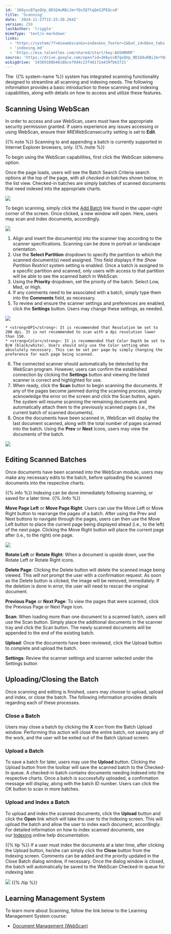 ```yaml
---
id: '1K6yscB7qxQVp_0D1Q4uRBiJmrYQsIQ7tqQeS2PEQcs0'
title: 'Scanning'
date: '2024-11-27T15:25:20.264Z'
version: 250
lastAuthor: 'lriggle'
mimeType: 'text/x-markdown'
links:
  - 'https://system/?f=miewebscan&s=index&no_footer=1&bat_id=0&no_tabs'
  - 'indexing.md'
  - 'https://mie.talentlms.com/shared/start/key:AOSHRKMF'
source: 'https://drive.google.com/open?id=1K6yscB7qxQVp_0D1Q4uRBiJmrYQsIQ7tqQeS2PEQcs0'
wikigdrive: '14369108b4618bce79d4c23f4d172a439fb63721'
---
```

The  {{% system-name %}} system has integrated scanning functionality designed to streamline all scanning and indexing needs. The following information provides a basic introduction to these scanning and indexing capabilities, along with details on how to access and utilize these features.

## Scanning Using WebScan

In order to access and use WebScan, users must have the appropriate security permission granted. If users experience any issues accessing or using WebScan, ensure their *MIEWebScan*security setting is set to **Edit**.

{{% note %}}
Scanning to and appending a batch is currently supported in Internet Explorer browsers, only.
{{% /note %}}

To begin using the WebScan capabilities, first click the WebScan sidemenu option.

Once the page loads, users will see the Batch Search Criteria search options at the top of the page, with all *checked-in* batches shown below, in the list view. Checked-in batches are simply batches of scanned documents that need indexed into the appropriate charts.

![](../scanning.assets/8d986ebaa4d76ccc9130774bb4b89e30.png)

To begin scanning, simply click the [Add Batch](https://system/?f=miewebscan&s=index&no_footer=1&bat_id=0&no_tabs) link found in the upper-right corner of the screen. Once clicked, a new window will open. Here, users may scan and index documents, accordingly.

![](../scanning.assets/76f70933e1490012553bf9748633510f.png)

1. Align and insert the document(s) into the scanner tray according to the scanner specifications. Scanning can be done in portrait or landscape orientation.
2. Use the <strong>Select Partition</strong> dropdown to specify the partition to which the scanned document(s) need assigned. This field displays if the <em>Show Partition Restrict</em> system setting is enabled. Once a batch is assigned to a specific partition and scanned, only users with access to that partition will be able to see the scanned batch in WebScan.
3. Using the <strong>Priority</strong> dropdown, set the priority of the batch. Select Low, Med, or High.
4. If any comments need to be associated with a batch, simply type them into the <strong>Comments</strong> field, as necessary.
5. To review and ensure the scanner settings and preferences are enabled, click the <strong>Settings</strong> button. Users may change these settings, as needed.

![](../scanning.assets/65c5eaec311aa78a5ff30cb6ce5af18a.png)

    * <strong>DPI</strong>: It is recommended that Resolution be set to 200 dpi. It is not recommended to scan with a dpi resolution lower than 150.
    * <strong>Color</strong>: It is recommended that Color Depth be set to B/W (black/white). Users should only use the Color setting when absolutely necessary. This can be set per page by simply changing the preference for each page being scanned.

6. The connected scanner should automatically be detected by the WebScan program. However, users can confirm the established connection by clicking the <strong>Settings</strong> button and viewing the listed scanner is correct and highlighted for use.
7. When ready, click the <strong>Scan</strong> button to begin scanning the documents. If any of the pages become jammed during the scanning process, simply acknowledge the error on the screen and click the Scan button, again. The system will resume scanning the remaining documents and automatically attach them to the previously scanned pages (i.e., the current batch of scanned documents).
8. Once the documents have been scanned in, WebScan will display the last document scanned, along with the total number of pages scanned into the batch. Using the <strong>Prev</strong> or <strong>Next</strong> Icons, users may view the documents of the batch.

![](../scanning.assets/ba1dd9ae80991027eff1b1026110d48f.png)

## Editing Scanned Batches

Once documents have been scanned into the WebScan module, users may make any necessary edits to the batch, before uploading the scanned documents into the respective charts.

{{% info %}}
Indexing can be done immediately following scanning, or saved for a later time.
{{% /info %}}

**Move Page Left** or **Move Page Right**: Users can use the Move Left or Move Right button to rearrange the pages of a batch. After using the Prev and Next buttons to navigate through the pages, users can then use the Move Left button to place the current page being displayed ahead (i.e., to the left) of the next page. Clicking the Move Right button will place the current page after (i.e., to the right) one page.

![](../scanning.assets/2a351d8a8fc106b127b540af5170530a.png)

**Rotate Left** or **Rotate** **Right**: When a document is upside down, use the Rotate Left or Rotate Right icons.

**Delete Page**: Clicking the Delete button will delete the scanned image being viewed. This *will not* prompt the user with a confirmation request. As soon as the Delete button is clicked, the image will be removed, immediately. If the deletion is done in error, the user will need to rescan the original document.

**Previous Page** or **Next Page**: To view the pages that were scanned, click the Previous Page or Next Page icon.

**Scan**: When loading more than one document to a scanned batch, users will use the Scan button. Simply place the additional documents in the scanner tray and click the Scan button. The newly scanned documents will be appended to the end of the existing batch.

**Upload**: Once the documents have been reviewed, click the Upload button to complete and upload the batch.

**Settings**: Review the scanner settings and scanner selected under the Settings button

## Uploading/Closing the Batch

Once scanning and editing is finished, users may choose to upload, upload and index, or close the batch. The following information provides details regarding each of these processes.

### Close a Batch

Users may close a batch by clicking the **X** icon from the Batch Upload window. Performing this action will close the entire batch, not saving any of the work, and the user will be exited out of the Batch Upload screen.

### Upload a Batch

To save a batch for later, users may use the **Upload** button. Clicking the Upload button from the toolbar will save the scanned batch to the Checked-In queue. A checked-in batch contains documents needing indexed into the respective charts. Once a batch is successfully uploaded, a confirmation message will display, along with the batch ID number. Users can click the OK button to scan in more batches.

### Upload and Index a Batch

To upload and index the scanned documents, click the **Upload** button and click the **Open** link which will take the user to the Indexing screen. This will upload the batch and allow the user to index each document, accordingly. For detailed information on how to index scanned documents, see our [Indexing](indexing.md) online help documentation.

{{% tip %}}
If a user must index the documents at a later time, after clicking the Upload button, he/she can simply click the **Close** button from the Indexing screen. Comments can be added and the priority updated in the Close Batch dialog window, if necessary. Once the dialog window is closed, the batch will automatically be saved to the WebScan Checked-In queue for indexing later.

![](../scanning.assets/33e037d0581e7997846a194ef9b0087f.png)
{{% /tip %}}

## Learning Management System

To learn more about Scanning, follow the link below to the Learning Management System course:

* [Document Management (WebScan)](https://mie.talentlms.com/shared/start/key:AOSHRKMF)
